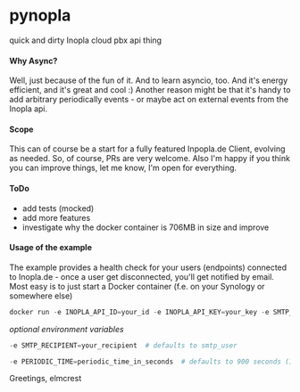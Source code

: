 # pynopla
quick and dirty Inopla cloud pbx api thing

#### Why Async?
Well, just because of the fun of it. And to learn asyncio, too. And it's energy efficient, and it's great and cool :)
Another reason might be that it's handy to add arbitrary periodically events - or maybe act on external events from the
Inopla api.

#### Scope
This can of course be a start for a fully featured Inpopla.de Client, evolving as needed. So, of course, PRs are very
welcome.
Also I'm happy if you think you can improve things, let me know, I'm open for everything.

#### ToDo
- add tests (mocked)
- add more features
- investigate why the docker container is 706MB in size and improve

#### Usage of the example
The example provides a health check for your users (endpoints) connected to Inopla.de - once a user get disconnected,
you'll get notified by email.
Most easy is to just start a Docker container (f.e. on your Synology or somewhere else)

```python
docker run -e INOPLA_API_ID=your_id -e INOPLA_API_KEY=your_key -e SMTP_HOST=your_smtp_host -e SMTP_USER=your_smtp_user -e SMTP_PASS=your_smtp_pass elmcrest/pynopla
```
*optional environment variables*

```python
-e SMTP_RECIPIENT=your_recipient  # defaults to smtp_user
```
```python
-e PERIODIC_TIME=periodic_time_in_seconds  # defaults to 900 seconds (15 mins)
```

Greetings,
elmcrest
